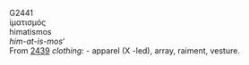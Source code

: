 <body>
  <p>G2441<br>  ἱματισμός  <br> himatismos  <br><i>him-at-is-mos‘ </i><br>From <a href="g2439.htm">2439</a>  <i>clothing:</i> - apparel (X -led), array, raiment, vesture.<br></p>
 </body>